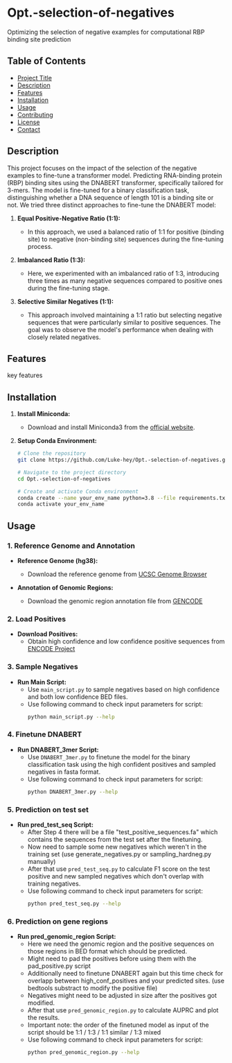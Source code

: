 # Opt.-selection-of-negatives
 Optimizing the selection of negative examples for computational RBP binding site prediction

## Table of Contents

- [Project Title](#project-title)
- [Description](#description)
- [Features](#features)
- [Installation](#installation)
- [Usage](#usage)
- [Contributing](#contributing)
- [License](#license)
- [Contact](#contact)

## Description

This project focuses on the impact of the selection of the negative examples to fine-tune a transformer model.
Predicting RNA-binding protein (RBP) binding sites using the DNABERT transformer, specifically tailored for 3-mers. The model is fine-tuned for a binary classification task, distinguishing whether a DNA sequence of length 101 is a binding site or not.
We tried three distinct approaches to fine-tune the DNABERT model:

1. **Equal Positive-Negative Ratio (1:1):**
   - In this approach, we used a balanced ratio of 1:1 for positive (binding site) to negative (non-binding site) sequences during the fine-tuning process.

2. **Imbalanced Ratio (1:3):**
   - Here, we experimented with an imbalanced ratio of 1:3, introducing three times as many negative sequences compared to positive ones during the fine-tuning stage.

3. **Selective Similar Negatives (1:1):**
   - This approach involved maintaining a 1:1 ratio but selecting negative sequences that were particularly similar to positive sequences. The goal was to observe the model's performance when dealing with closely related negatives.

## Features

key features

## Installation

1. **Install Miniconda:**
   - Download and install Miniconda3 from the [official website](https://docs.anaconda.com/free/miniconda/).

2. **Setup Conda Environment:**
   ```bash
   # Clone the repository
   git clone https://github.com/Luke-hey/Opt.-selection-of-negatives.git
   
   # Navigate to the project directory
   cd Opt.-selection-of-negatives

   # Create and activate Conda environment
   conda create --name your_env_name python=3.8 --file requirements.txt
   conda activate your_env_name


## Usage

### 1. Reference Genome and Annotation

- **Reference Genome (hg38):**
  - Download the reference genome from [UCSC Genome Browser](https://hgdownload.cse.ucsc.edu/goldenpath/hg38/bigZips/)

- **Annotation of Genomic Regions:**
  - Download the genomic region annotation file from [GENCODE](https://ftp.ebi.ac.uk/pub/databases/gencode/Gencode_human/release_44/gencode.v44.annotation.gtf.gz)

### 2. Load Positives

- **Download Positives:**
  - Obtain high confidence and low confidence positive sequences from [ENCODE Project](https://www.encodeproject.org/)

### 3. Sample Negatives

- **Run Main Script:**
  - Use `main_script.py` to sample negatives based on high confidence and both low confidence BED files.
  - Use following command to check input parameters for script:
    ```bash
    python main_script.py --help
    ```
### 4. Finetune DNABERT

- **Run DNABERT_3mer Script:**
  - Use `DNABERT_3mer.py` to finetune the model for the binary classification task using the high confident positives and sampled negatives in fasta format.
  - Use following command to check input parameters for script:
    ```bash
    python DNABERT_3mer.py --help
    ```

### 5. Prediction on test set

- **Run pred_test_seq Script:**
  - After Step 4 there will be a file "test_positive_sequences.fa" which contains the sequences from the test set after the finetuning.
  - Now need to sample some new negatives which weren't in the training set (use generate_negatives.py or sampling_hardneg.py manually)
  - After that use `pred_test_seq.py` to calculate F1 score on the test positive and new sampled negatives which don't overlap with training negatives.
  - Use following command to check input parameters for script:
    ```bash
    python pred_test_seq.py --help
    ```

 ### 6. Prediction on gene regions

- **Run pred_genomic_region Script:**
  - Here we need the genomic region and the positive sequences on those regions in BED format which should be predicted.
  - Might need to pad the positives before using them with the pad_positive.py script
  - Additionally need to finetune DNABERT again but this time check for overlapp between high_conf_positives and your predicted sites. (use bedtools substract to modify the positive file)
  - Negatives might need to be adjusted in size after the positives got modified.
  - After that use `pred_genomic_region.py` to calculate AUPRC and plot the results.
  - Important note: the order of the finetuned model as input of the script should be 1:1 / 1:3 / 1:1 similar / 1:3 mixed
  - Use following command to check input parameters for script:
    ```bash
    python pred_genomic_region.py --help
    ```
